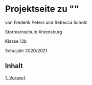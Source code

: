 # Projektseite zu ""

von Frederik Peters und Rebecca Scholz

Stormarnschule Ahrensburg

Klasse 12b

Schuljahr 2020/2021

## Inhalt

[1. Vorwort](#1)



